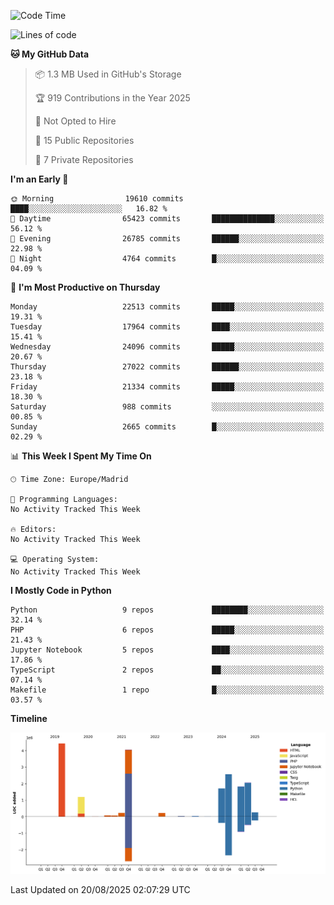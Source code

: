 <!--START_SECTION:waka-->
![Code Time](http://img.shields.io/badge/Code%20Time-839%20hrs%2038%20mins-blue)

![Lines of code](https://img.shields.io/badge/From%20Hello%20World%20I%27ve%20Written-18.7%20million%20lines%20of%20code-blue)

**🐱 My GitHub Data** 

> 📦 1.3 MB Used in GitHub's Storage 
 > 
> 🏆 919 Contributions in the Year 2025
 > 
> 🚫 Not Opted to Hire
 > 
> 📜 15 Public Repositories 
 > 
> 🔑 7 Private Repositories 
 > 
**I'm an Early 🐤** 

```text
🌞 Morning                19610 commits       ████░░░░░░░░░░░░░░░░░░░░░   16.82 % 
🌆 Daytime                65423 commits       ██████████████░░░░░░░░░░░   56.12 % 
🌃 Evening                26785 commits       ██████░░░░░░░░░░░░░░░░░░░   22.98 % 
🌙 Night                  4764 commits        █░░░░░░░░░░░░░░░░░░░░░░░░   04.09 % 
```
📅 **I'm Most Productive on Thursday** 

```text
Monday                   22513 commits       █████░░░░░░░░░░░░░░░░░░░░   19.31 % 
Tuesday                  17964 commits       ████░░░░░░░░░░░░░░░░░░░░░   15.41 % 
Wednesday                24096 commits       █████░░░░░░░░░░░░░░░░░░░░   20.67 % 
Thursday                 27022 commits       ██████░░░░░░░░░░░░░░░░░░░   23.18 % 
Friday                   21334 commits       █████░░░░░░░░░░░░░░░░░░░░   18.30 % 
Saturday                 988 commits         ░░░░░░░░░░░░░░░░░░░░░░░░░   00.85 % 
Sunday                   2665 commits        █░░░░░░░░░░░░░░░░░░░░░░░░   02.29 % 
```


📊 **This Week I Spent My Time On** 

```text
🕑︎ Time Zone: Europe/Madrid

💬 Programming Languages: 
No Activity Tracked This Week

🔥 Editors: 
No Activity Tracked This Week

💻 Operating System: 
No Activity Tracked This Week
```

**I Mostly Code in Python** 

```text
Python                   9 repos             ████████░░░░░░░░░░░░░░░░░   32.14 % 
PHP                      6 repos             █████░░░░░░░░░░░░░░░░░░░░   21.43 % 
Jupyter Notebook         5 repos             ████░░░░░░░░░░░░░░░░░░░░░   17.86 % 
TypeScript               2 repos             ██░░░░░░░░░░░░░░░░░░░░░░░   07.14 % 
Makefile                 1 repo              █░░░░░░░░░░░░░░░░░░░░░░░░   03.57 % 
```



**Timeline**

![Lines of Code chart](https://raw.githubusercontent.com/danisoronellas/danisoronellas/main/assets/bar_graph.png)


 Last Updated on 20/08/2025 02:07:29 UTC
<!--END_SECTION:waka-->
